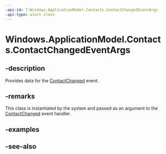 ```yaml
---
-api-id: T:Windows.ApplicationModel.Contacts.ContactChangedEventArgs
-api-type: winrt class
---
```


<!-- Class syntax.
public class ContactChangedEventArgs : Windows.ApplicationModel.Contacts.IContactChangedEventArgs
-->

# Windows.ApplicationModel.Contacts.ContactChangedEventArgs

## -description
Provides data for the [ContactChanged](contactstore_contactchanged.md) event.

## -remarks
This class is instantiated by the system and passed as an argument to the [ContactChanged](contactstore_contactchanged.md) event handler.

## -examples

## -see-also
